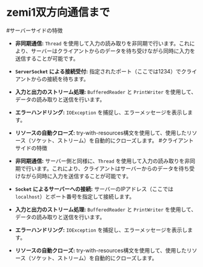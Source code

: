 # zemi1双方向通信まで

#サーバーサイドの特徴

- **非同期通信:** `Thread` を使用して入力の読み取りを非同期で行います。これにより、サーバーはクライアントからのデータを待ち受けながら同時に入力を送信することが可能です。
- **`ServerSocket` による接続受付:** 指定されたポート（ここでは1234）でクライアントからの接続を待ちます。
- **入力と出力のストリーム処理:** `BufferedReader` と `PrintWriter` を使用して、データの読み取りと送信を行います。
- **エラーハンドリング:** `IOException` を捕捉し、エラーメッセージを表示します。
- **リソースの自動クローズ:** try-with-resources構文を使用して、使用したリソース（ソケット、ストリーム）を自動的にクローズします。
#クライアントサイドの特徴

- **非同期通信:** サーバー側と同様に、`Thread` を使用して入力の読み取りを非同期で行います。これにより、クライアントはサーバーからのデータを待ち受けながら同時に入力を送信することが可能です。
- **`Socket` によるサーバーへの接続:** サーバーのIPアドレス（ここでは`localhost`）とポート番号を指定して接続します。
- **入力と出力のストリーム処理:** `BufferedReader` と `PrintWriter` を使用して、データの読み取りと送信を行います。
- **エラーハンドリング:** `IOException` を捕捉し、エラーメッセージを表示します。
- **リソースの自動クローズ:** try-with-resources構文を使用して、使用したリソース（ソケット、ストリーム）を自動的にクローズします。
